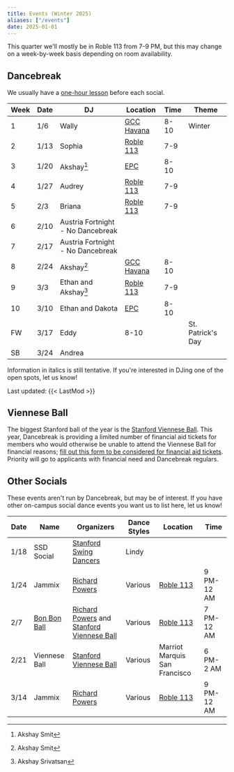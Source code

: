 ```yaml
---
title: Events (Winter 2025)
aliases: ["/events"]
date: 2025-01-01
---
```


This quarter we'll mostly be in Roble 113 from 7-9 PM, but this may change on a
week-by-week basis depending on room availability.

<!--more-->

## Dancebreak

We usually have a [one-hour lesson](/workshops) before each social.

| Week | Date | DJ                                | Location           | Time | Theme             |
|------|------|-----------------------------------|--------------------|------|-------------------|
| 1    | 1/6  | Wally                             | [GCC Havana][gcc]  | 8-10 | Winter            |
| 2    | 1/13 | Sophia                            | [Roble 113][roble] | 7-9  |                   |
| 3    | 1/20 | Akshay[^1]                        | [EPC][epc]         | 8-10 |                   |
| 4    | 1/27 | Audrey                            | [Roble 113][roble] | 7-9  |                   |
| 5    | 2/3  | Briana                            | [Roble 113][roble] | 7-9  |                   |
| 6    | 2/10 | Austria Fortnight - No Dancebreak |                    |      |                   |
| 7    | 2/17 | Austria Fortnight - No Dancebreak |                    |      |                   |
| 8    | 2/24 | Akshay[^1]                        | [GCC Havana][gcc]  | 8-10 |                   |
| 9    | 3/3  | Ethan and Akshay[^2]              | [Roble 113][roble] | 7-9  |                   |
| 10   | 3/10 | Ethan and Dakota                  | [EPC][epc]         | 8-10 |                   |
| FW   | 3/17 | Eddy                            | 8-10                   |      | St. Patrick's Day |
| SB   | 3/24 | Andrea                            |                    |      |                   |

[^1]: Akshay Smit
[^2]: Akshay Srivatsan

Information in italics is still tentative.  If you're interested in DJing one
of the open spots, let us know!

Last updated: {{< LastMod >}}

## Viennese Ball

The biggest Stanford ball of the year is the [Stanford Viennese Ball][vball].
This year, Dancebreak is providing a limited number of financial aid tickets
for members who would otherwise be unable to attend the Viennese Ball for
financial reasons; [fill out this form to be considered for financial aid
tickets](https://forms.gle/sXoPFgwbQHuBCNew6).  Priority will go to applicants
with financial need and Dancebreak regulars.

## Other Socials

These events aren't run by Dancebreak, but may be of interest.  If you have
other on-campus social dance events you want us to list here, let us know!

| Date | Name                   | Organizers                                                   | Dance Styles | Location                      | Time       |
|------|------------------------|--------------------------------------------------------------|--------------|-------------------------------|------------|
| 1/18 | SSD Social             | [Stanford Swing Dancers][ssd]                                | Lindy        |                               |            |
| 1/24 | Jammix                 | [Richard Powers][powers]                                     | Various      | [Roble 113][roble]            | 9 PM-12 AM |
| 2/7  | [Bon Bon Ball][bonbon] | [Richard Powers][powers] and [Stanford Viennese Ball][vball] | Various      | [Roble 113][roble]            | 7 PM-12 AM |
| 2/21 | Viennese Ball          | [Stanford Viennese Ball][vball]                              | Various      | Marriot Marquis San Francisco | 6 PM-2 AM  |
| 3/14 | Jammix                 | [Richard Powers][powers]                                     | Various      | [Roble 113][roble]            | 9 PM-12 AM |

[epc]: /info/locations/#elliott-program-center
[roble]: /info/locations/#roble-gym
[gcc]: /info/locations/#graduate-community-center
[evgr]: /info/locations/#escondido-village-graduate-residences
[ssd]: https://swing.stanford.edu
[wcs]: https://www.facebook.com/cardinalswing/
[powers]: https://www.richardpowers.com/
[bonbon]: https://2025bonbonball.eventbrite.com/
[opening]: https://vienneseball.stanford.edu/
[swingtime]: https://swingtime.stanford.edu/
[vball]: https://vienneseball.stanford.edu/

